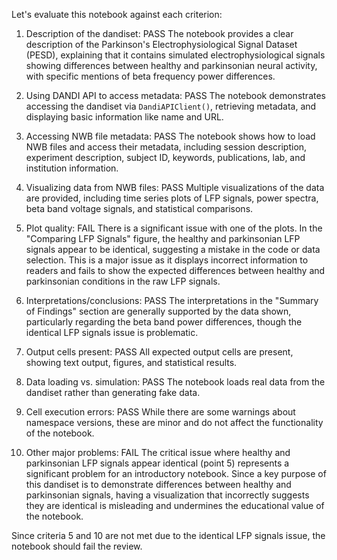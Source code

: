 Let's evaluate this notebook against each criterion:

1. Description of the dandiset: PASS
   The notebook provides a clear description of the Parkinson's Electrophysiological Signal Dataset (PESD), explaining that it contains simulated electrophysiological signals showing differences between healthy and parkinsonian neural activity, with specific mentions of beta frequency power differences.

2. Using DANDI API to access metadata: PASS
   The notebook demonstrates accessing the dandiset via `DandiAPIClient()`, retrieving metadata, and displaying basic information like name and URL.

3. Accessing NWB file metadata: PASS
   The notebook shows how to load NWB files and access their metadata, including session description, experiment description, subject ID, keywords, publications, lab, and institution information.

4. Visualizing data from NWB files: PASS
   Multiple visualizations of the data are provided, including time series plots of LFP signals, power spectra, beta band voltage signals, and statistical comparisons.

5. Plot quality: FAIL
   There is a significant issue with one of the plots. In the "Comparing LFP Signals" figure, the healthy and parkinsonian LFP signals appear to be identical, suggesting a mistake in the code or data selection. This is a major issue as it displays incorrect information to readers and fails to show the expected differences between healthy and parkinsonian conditions in the raw LFP signals.

6. Interpretations/conclusions: PASS
   The interpretations in the "Summary of Findings" section are generally supported by the data shown, particularly regarding the beta band power differences, though the identical LFP signals issue is problematic.

7. Output cells present: PASS
   All expected output cells are present, showing text output, figures, and statistical results.

8. Data loading vs. simulation: PASS
   The notebook loads real data from the dandiset rather than generating fake data.

9. Cell execution errors: PASS
   While there are some warnings about namespace versions, these are minor and do not affect the functionality of the notebook.

10. Other major problems: FAIL
    The critical issue where healthy and parkinsonian LFP signals appear identical (point 5) represents a significant problem for an introductory notebook. Since a key purpose of this dandiset is to demonstrate differences between healthy and parkinsonian signals, having a visualization that incorrectly suggests they are identical is misleading and undermines the educational value of the notebook.

Since criteria 5 and 10 are not met due to the identical LFP signals issue, the notebook should fail the review.